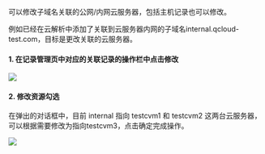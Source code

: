 可以修改子域名关联的公网/内网云服务器，包括主机记录也可以修改。

例如已经在云解析中添加了关联到云服务器内网的子域名internal.qcloud-test.com，目标是更改关联的云服务器。

#### 1. 在记录管理页中对应的关联记录的操作栏中点击修改

![](http://imgcache.tce.fsphere.cn/static/mc.qcloudimg.com/static/img/f5dc948f690ab62e0838e59ffda574cf/6.png)

#### 2. 修改资源勾选
在弹出的对话框中，目前 internal 指向 testcvm1 和 testcvm2 这两台云服务器，可以根据需要修改为指向testcvm3，点击确定完成操作。

![](http://imgcache.tce.fsphere.cn/static/mc.qcloudimg.com/static/img/9e8ff747ecd793dd4cff0f2e7331838f/7.png)
